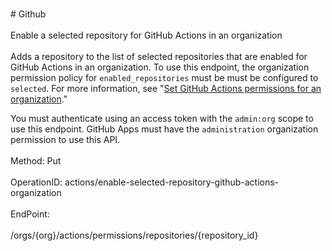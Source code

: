 <br>#     Github</br>
<br>Enable a selected repository for GitHub Actions in an organization</br>
<br>Adds a repository to the list of selected repositories that are enabled for GitHub Actions in an organization. To use this endpoint, the organization permission policy for `enabled_repositories` must be must be configured to `selected`. For more information, see "[Set GitHub Actions permissions for an organization](#set-github-actions-permissions-for-an-organization)."

You must authenticate using an access token with the `admin:org` scope to use this endpoint. GitHub Apps must have the `administration` organization permission to use this API.</br>
<br>Method: Put</br>
<br>OperationID: actions/enable-selected-repository-github-actions-organization</br>
<br>EndPoint:</br>
<br>/orgs/{org}/actions/permissions/repositories/{repository_id}</br>
